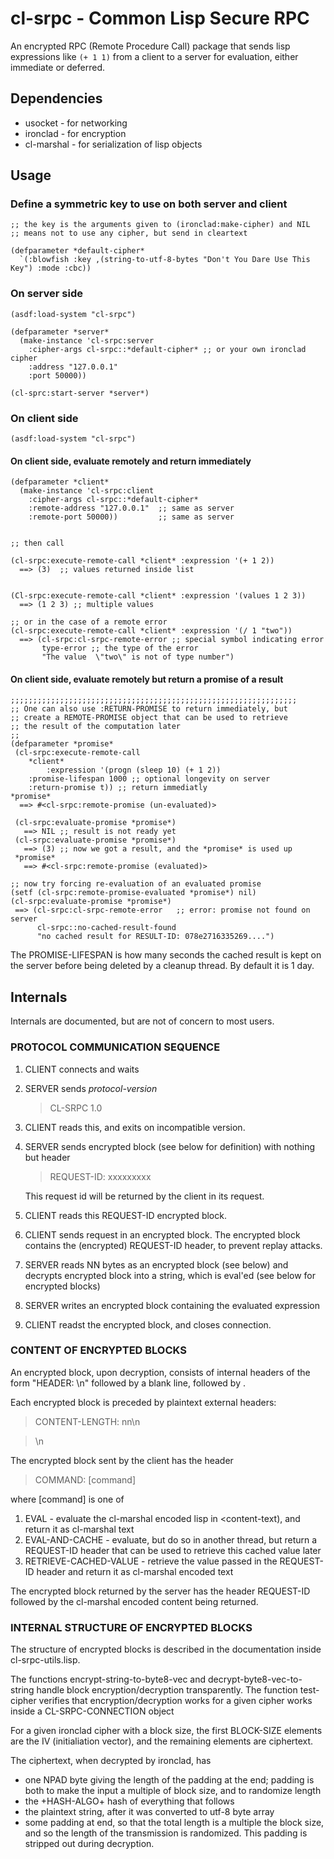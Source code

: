 # cl-srpc - Common Lisp Secure RPC 

An encrypted RPC (Remote Procedure Call) package that sends lisp expressions like
`(+ 1 1)` from a client to a server for evaluation, either immediate or deferred.

## Dependencies

* usocket  - for networking
* ironclad  - for encryption
* cl-marshal - for serialization of lisp objects


## Usage

### Define a symmetric key to use on both server and client

````
;; the key is the arguments given to (ironclad:make-cipher) and NIL
;; means not to use any cipher, but send in cleartext

(defparameter *default-cipher*
  `(:blowfish :key ,(string-to-utf-8-bytes "Don't You Dare Use This Key") :mode :cbc))
````

### On server side

```
(asdf:load-system "cl-srpc")

(defparameter *server*
  (make-instance 'cl-srpc:server
    :cipher-args cl-srpc::*default-cipher* ;; or your own ironclad cipher
    :address "127.0.0.1"  
    :port 50000))

(cl-sprc:start-server *server*)
````

###  On client side
````
(asdf:load-system "cl-srpc")
````

#### On client side, evaluate remotely and return immediately
````
(defparameter *client*
  (make-instance 'cl-srpc:client
    :cipher-args cl-srpc::*default-cipher*
    :remote-address "127.0.0.1"  ;; same as server
    :remote-port 50000))         ;; same as server


;; then call

(cl-srpc:execute-remote-call *client* :expression '(+ 1 2))
  ==> (3)  ;; values returned inside list


(Cl-srpc:execute-remote-call *client* :expression '(values 1 2 3))
  ==> (1 2 3) ;; multiple values

;; or in the case of a remote error
(cl-srpc:execute-remote-call *client* :expression '(/ 1 "two"))
  ==> (cl-srpc:cl-srpc-remote-error ;; special symbol indicating error
       type-error ;; the type of the error
       "The value  \"two\" is not of type number")
````

#### On client side, evaluate remotely but return a promise of a result
````
;;;;;;;;;;;;;;;;;;;;;;;;;;;;;;;;;;;;;;;;;;;;;;;;;;;;;;;;;;;;;;;;
;; One can also use :RETURN-PROMISE to return immediately, but
;; create a REMOTE-PROMISE object that can be used to retrieve
;; the result of the computation later
;;
(defparameter *promise*
 (cl-srpc:execute-remote-call
	*client*
        :expression '(progn (sleep 10) (+ 1 2))
	:promise-lifespan 1000 ;; optional longevity on server
	:return-promise t)) ;; return immediatly
*promise*			      
  ==> #<cl-srpc:remote-promise (un-evaluated)>

 (cl-srpc:evaluate-promise *promise*)
   ==> NIL ;; result is not ready yet
 (cl-srpc:evaluate-promise *promise*)
   ==> (3) ;; now we got a result, and the *promise* is used up
 *promise*			      
   ==> #<cl-srpc:remote-promise (evaluated)>

;; now try forcing re-evaluation of an evaluated promise
(setf (cl-srpc:remote-promise-evaluated *promise*) nil)
(cl-srpc:evaluate-promise *promise*)
 ==> (cl-srpc:cl-srpc-remote-error   ;; error: promise not found on server
      cl-srpc::no-cached-result-found
      "no cached result for RESULT-ID: 078e2716335269....")

````
The PROMISE-LIFESPAN is how many seconds the cached result is kept
on the server before being deleted by a cleanup thread. By
default it is 1 day.



## Internals

Internals are documented, but are not of concern to most users.

### PROTOCOL COMMUNICATION SEQUENCE 

1.  CLIENT connects and waits
2.  SERVER sends *protocol-version*

    >CL-SRPC 1.0

3. CLIENT reads this, and exits on incompatible version.

4.  SERVER sends encrypted block (see below for definition) with nothing but header

    > REQUEST-ID: xxxxxxxxx
    
    This request id will be returned by the client in its request.

5. CLIENT reads this REQUEST-ID encrypted block.
   
6. CLIENT sends request in an encrypted block.   The encrypted block contains the
    (encrypted) REQUEST-ID header, to prevent replay attacks.
   
7. SERVER reads NN bytes as an encrypted block (see below)
    and decrypts encrypted block into a string, which is eval'ed
    (see below for encrypted blocks)
   
8. SERVER writes an encrypted block containing the evaluated expression
   
9. CLIENT readst the encrypted block, and closes connection.



### CONTENT OF ENCRYPTED BLOCKS 

An encrypted block, upon decryption, consists of internal headers of the form
"HEADER:  <value>\n" followed by a blank line, followed by <content-text>.

Each encrypted block is preceded by plaintext external headers:

  >CONTENT-LENGTH: nn\n
  
  >\n

The encrypted block sent by the client has the header

  >COMMAND: [command]
  
where [command] is one of

  1) EVAL - evaluate the cl-marshal encoded lisp in <content-text),
     and return  it as cl-marshal text
  2) EVAL-AND-CACHE - evaluate, but do so in another thread, but return
     a REQUEST-ID header that can be used to retrieve this cached value later
  3) RETRIEVE-CACHED-VALUE - retrieve the value passed in the
     REQUEST-ID header and return it as cl-marshal encoded text

The encrypted block returned by the server has the header REQUEST-ID
followed by the cl-marshal encoded content being returned.



### INTERNAL STRUCTURE OF ENCRYPTED BLOCKS

The structure of encrypted blocks is described in the documentation
inside cl-srpc-utils.lisp.

The functions  encrypt-string-to-byte8-vec and decrypt-byte8-vec-to-string
handle block encryption/decryption transparently.   The function
test-cipher verifies that encryption/decryption works for a given cipher works
inside a CL-SRPC-CONNECTION object

For a given ironclad cipher with a block size, the first BLOCK-SIZE
elements are the IV (initialiation vector), and the remaining elements
are ciphertext.

The ciphertext, when decrypted by ironclad, has
  *  one NPAD byte giving the length of the padding at the end; padding
     is both to make the input a multiple of block size, and to randomize
     length
  *  the +HASH-ALGO+ hash of everything that follows
  *  the plaintext string, after it was converted to utf-8 byte array
  *  some padding at end, so that the total length is a multiple the block
     size, and so the length of the transmission is randomized.  This
     padding is stripped out during decryption.



   
